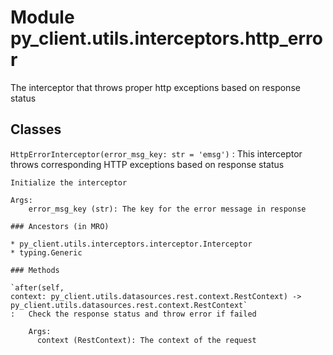 Module py_client.utils.interceptors.http_error
==============================================
The interceptor that throws proper http exceptions based on response status

Classes
-------

`HttpErrorInterceptor(error_msg_key: str = 'emsg')`
:   This interceptor throws corresponding HTTP exceptions based on response status
    
    Initialize the interceptor
    
    Args:
        error_msg_key (str): The key for the error message in response

    ### Ancestors (in MRO)

    * py_client.utils.interceptors.interceptor.Interceptor
    * typing.Generic

    ### Methods

    `after(self, context: py_client.utils.datasources.rest.context.RestContext) ‑> py_client.utils.datasources.rest.context.RestContext`
    :   Check the response status and throw error if failed
        
        Args:
          context (RestContext): The context of the request